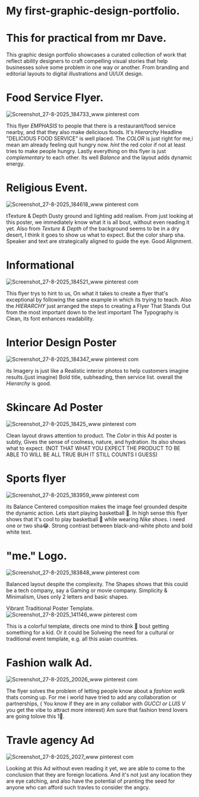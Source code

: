 # My first-graphic-design-portfolio.

# This for practical from mr Dave.


This graphic design portfolio showcases a curated collection of work that reflect ability designers to craft compelling visual stories that help businesses solve some problem in one way or another. From branding and editorial layouts to digital illustrations and UI/UX design.

# Food Service Flyer.
![Screenshot_27-8-2025_184733_www pinterest com](https://github.com/user-attachments/assets/731feb2e-0e19-46be-a99d-911cdda597bb)

This flyer _EMPHASIS_ to  people that there is a restaurant/food service nearby, and that they also make delicious foods.
It's _Hierarchy_ Headline "DELICIOUS FOOD SERVICE" is well placed.
The _COLOR_ is just right for me,i mean am already feeling quit hungry now. _hint_ the red color if not at least tries to make people hungry.
Lastly everything on this flyer is just _complementary_ to each other.
Its well  _Balance_ and the layout adds dynamic energy.

# Religious Event.
![Screenshot_27-8-2025_184618_www pinterest com](https://github.com/user-attachments/assets/6c3fe41d-a8c0-48b2-b29c-c85ca4aa6abb)

tTexture & Depth Dusty ground and lighting add realism.
From just looking at this poster, we immediately know what it is all bout, without even reading it yet.
Also from _Texture & Depth_ of the background seems to be in a dry desert, I think it goes to show us what to expect.
But the color sharp sha.
Speaker and text are strategically aligned to guide the eye. Good Alignment.


# Informational
![Screenshot_27-8-2025_184521_www pinterest com](https://github.com/user-attachments/assets/a15f02a4-479e-4077-a7a1-b8d055e1a026)


This flyer trys to hint to us, On what it takes to create a flyer that's exceptional by following the same example in which its trying to teach. 
Also the _HIERARCHY_ just arranged the steps to creating a Flyer That Stands Out from the most important down to the lest important
The Typography is Clean,  its font enhances readability.

# Interior Design Poster
![Screenshot_27-8-2025_184347_www pinterest com](https://github.com/user-attachments/assets/252f3e0b-c734-4f56-8cfd-cb910930da95)

 its Imagery is just like a Realistic interior photos to  help customers imagine results.(just imagine)
 Bold title, subheading, then service list. overall the _Hierarchy_ is good.

# Skincare Ad Poster
![Screenshot_27-8-2025_18425_www pinterest com](https://github.com/user-attachments/assets/56019acf-adec-425e-942f-93bd44ad73a1)

Clean layout draws attention to product.
The _Color_ in this Ad poster is subtly, Gives the sense of coolness, nature, and hydration.
Its also shows what to expect. (NOT THAT WHAT YOU EXPECT THE PRODUCT TO BE ABLE TO WILL BE ALL TRUE BUH IT STILL COUNTS I GUESS)

# Sports flyer
![Screenshot_27-8-2025_183959_www pinterest com](https://github.com/user-attachments/assets/93c100e8-7151-4a1c-b064-323f4826da4d)

its Balance Centered composition makes the image feel grounded despite the dynamic action. Lets start playing basketball 🏀.
In high sense this flyer shows that it's cool to play basketball 🏀 while wearing _Nike shoes_. i need one or two sha😂.
Strong contrast between black-and-white photo and bold white text.

# "me." Logo.
![Screenshot_27-8-2025_183848_www pinterest com](https://github.com/user-attachments/assets/97d7a5a8-8642-4075-90b8-94ad53f249b7)

Balanced layout despite the complexity.
The Shapes shows that this could be a tech company, say a Gaming or movie company.
Simplicity & Minimalism, Uses only 2 letters and basic shapes.

Vibrant Traditional Poster Template.
![Screenshot_27-8-2025_141146_www pinterest com](https://github.com/user-attachments/assets/111efcbc-baf9-45d6-8812-8e0df3db9489)

This is a colorful template, directs one mind to think 🤔 bout getting something for a kid.
Or it could be Solveing the need for a cultural or traditional event template, e.g. all this asian countries. 

# Fashion walk Ad.
![Screenshot_27-8-2025_20026_www pinterest com](https://github.com/user-attachments/assets/8bde7da5-5540-430f-93c1-0888b0cfe3ce)

The flyer solves the problem of letting people know about a _fashion walk_ thats coming up.
For me i world have tried to add any collaboration or partnerships, ( You know if they are in any collabor with _GUCCI or LUIS V_ you get the vibe to attract more interest)
Am sure that fashion trend lovers are going tolove this  1⃣.

# Travle agency Ad
![Screenshot_27-8-2025_2027_www pinterest com](https://github.com/user-attachments/assets/6c13008a-0633-4860-abfb-9f814521a480)

Looking at this Ad without even reading it yet, we are able to come to the conclusion that they are foreign locations.
And it's not just any location they are eye catching, and also have the potential of pranting the seed for anyone who can afford such travles to consider the angcy.


